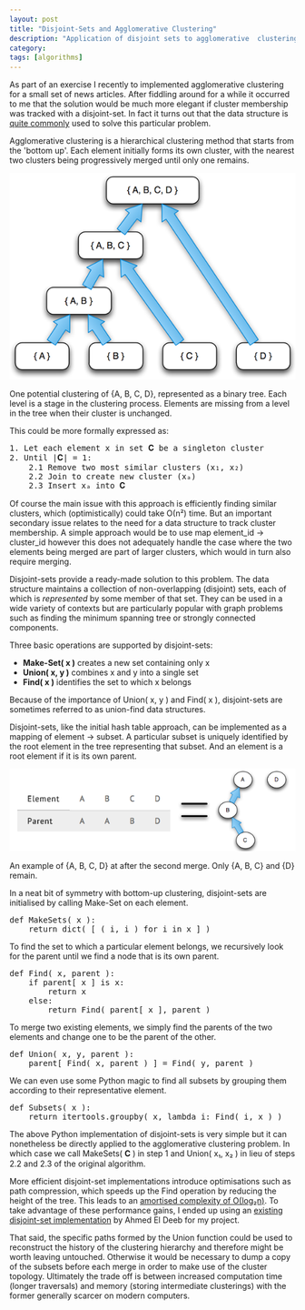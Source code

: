 ```yaml
---
layout: post
title: "Disjoint-Sets and Agglomerative Clustering"
description: "Application of disjoint sets to agglomerative  clustering."
category: 
tags: [algorithms]
---
```


As part of an exercise I recently to implemented agglomerative clustering for a small set of news articles. After fiddling around for a while it occurred to me that the solution would be much more elegant if cluster membership was tracked with a disjoint-set. In fact it turns out that the data structure is [quite commonly](http://ocw.mit.edu/courses/electrical-engineering-and-computer-science/6-046j-design-and-analysis-of-algorithms-spring-2012/lecture-notes/MIT6_046JS12_lec21.pdf) used to solve this particular problem.

Agglomerative clustering is a hierarchical clustering method that starts from the 'bottom up'. Each element initially forms its own cluster, with the nearest two clusters being progressively merged until only one remains.

![example cluster](assets/images/2014-03-23/clusters.png)
<p class="caption">One potential clustering of {A, B, C, D},  represented as a binary tree. Each level is a stage in the clustering process. Elements are missing from a level in the tree when their cluster is unchanged.</p>

This could be more formally expressed as:

<pre>
1. Let each element x in set 𝐂 be a singleton cluster
2. Until |𝐂| = 1:
	2.1 Remove two most similar clusters (x₁, x₂)
	2.2 Join to create new cluster (xₐ)
	2.3 Insert xₐ into 𝐂
</pre>

Of course the main issue with this approach is efficiently finding similar clusters, which (optimistically) could take Ο(n²) time. But an important secondary issue relates to the need for a data structure to track cluster membership. A simple approach would be to use map element_id → cluster_id however this does not adequately handle the case where the two elements being merged are part of larger clusters, which would in turn also require merging.

Disjoint-sets provide a ready-made solution to this problem. The data structure maintains a collection of non-overlapping (disjoint) sets, each of which is *represented* by some member of that set. They can be used in a wide variety of contexts but are particularly popular with graph problems such as finding the minimum spanning tree or strongly connected components.

Three basic operations are supported by disjoint-sets:
- **Make-Set( x )** creates a new set containing only x
- **Union( x, y )** combines x and y into a single set
- **Find( x )** identifies the set to which x belongs

Because of the importance of Union( x, y ) and Find( x ), disjoint-sets are sometimes referred to as union-find data structures.

Disjoint-sets, like the initial hash table approach, can be implemented as a mapping of element → subset. A particular subset is uniquely identified by the root element in the tree representing that subset. And an element is a root element if it is its own parent.

![disjoint set representation](assets/images/2014-03-23/disjoint_set_representation.png)
<p class="caption">An example of {A, B, C, D} at after the second merge. Only {A, B, C} and {D} remain.</p>

In a neat bit of symmetry with bottom-up clustering, disjoint-sets are initialised by calling Make-Set on each element.

<pre>
def MakeSets( x ):
    return dict( [ ( i, i ) for i in x ] )
</pre>

To find the set to which a particular element belongs, we recursively look for the parent until we find a node that is its own parent.

<pre>
def Find( x, parent ):
    if parent[ x ] is x:
        return x
    else:
        return Find( parent[ x ], parent )
</pre>

To merge two existing elements, we simply find the parents of the two elements and change one to be the parent of the other.

<pre>
def Union( x, y, parent ):
    parent[ Find( x, parent ) ] = Find( y, parent )
</pre>

We can even use some Python magic to find all subsets by grouping them according to their representative element.

<pre>
def Subsets( x ):
    return itertools.groupby( x, lambda i: Find( i, x ) )
</pre>

The above Python implementation of disjoint-sets is very simple but it can nonetheless be directly applied to the agglomerative clustering problem. In which case we call MakeSets( 𝐂 ) in step 1 and Union( x₁, x₂ ) in lieu of steps 2.2 and 2.3 of the original algorithm.

More efficient disjoint-set implementations introduce optimisations such as path compression, which speeds up the Find operation by reducing the height of the tree. This leads to an [amortised complexity of Ο(log₂n)](http://en.wikipedia.org/wiki/Proof_of_O%28log*n%29_time_complexity_of_union%E2%80%93find). To take advantage of these performance gains, I ended up using an [existing disjoint-set implementation](http://code.activestate.com/recipes/577225-union-find/) by Ahmed El Deeb for my project.

That said, the specific paths formed by the Union function could be used to reconstruct the history of the clustering hierarchy and therefore might be worth leaving untouched. Otherwise it would be necessary to dump a copy of the subsets before each merge in order to make use of the cluster topology. Ultimately the trade off is between increased computation time (longer traversals) and memory (storing intermediate clusterings) with the former generally scarcer on modern computers.
